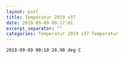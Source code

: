 ```yaml
---
layout: post
title: Temperatur 2019 v37
date: 2019-09-09 00:17:01
excerpt_separator: ""
categories: Temperatur 2019 v37 Temperatur
---
```

```
2019-09-09 00:10 20.90 deg C
```
